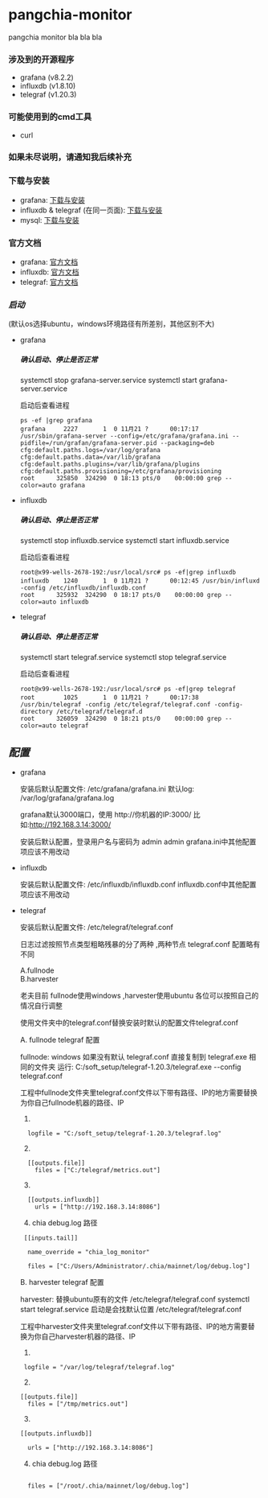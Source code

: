 # pangchia-monitor
pangchia monitor bla bla bla




### 涉及到的开源程序 
* grafana (v8.2.2)   
* influxdb (v1.8.10)
* telegraf (v1.20.3)

### 可能使用到的cmd工具
* curl



### 如果未尽说明，请通知我后续补充

### 下载与安装

* grafana: [下载与安装](https://grafana.com/docs/grafana/latest/installation/)
* influxdb & telegraf (在同一页面): [下载与安装](https://portal.influxdata.com/downloads/)
* mysql: [下载与安装](https://dev.mysql.com/downloads/mysql/)


### 官方文档

* grafana: [官方文档](https://grafana.com/docs/grafana/latest/)
* influxdb: [官方文档](https://docs.influxdata.com/influxdb/v2.1/)
* telegraf: [官方文档](https://docs.influxdata.com/telegraf/v1.20/)



### ***启动***   
(默认os选择ubuntu，windows环境路径有所差别，其他区别不大)



+ grafana

    ##### 确认启动、停止是否正常
    systemctl stop grafana-server.service 
    systemctl start grafana-server.service

    启动后查看进程
    ```
    ps -ef |grep grafana
    grafana     2227       1  0 11月21 ?      00:17:17 /usr/sbin/grafana-server --config=/etc/grafana/grafana.ini --pidfile=/run/grafan/grafana-server.pid --packaging=deb cfg:default.paths.logs=/var/log/grafana cfg:default.paths.data=/var/lib/grafana cfg:default.paths.plugins=/var/lib/grafana/plugins cfg:default.paths.provisioning=/etc/grafana/provisioning
    root      325850  324290  0 18:13 pts/0    00:00:00 grep --color=auto grafana 
    
    ```


+ influxdb

    ##### 确认启动、停止是否正常
    systemctl stop influxdb.service
    systemctl start influxdb.service

    启动后查看进程
    ```
    root@x99-wells-2678-192:/usr/local/src# ps -ef|grep influxdb
    influxdb    1240       1  0 11月21 ?      00:12:45 /usr/bin/influxd -config /etc/influxdb/influxdb.conf
    root      325932  324290  0 18:17 pts/0    00:00:00 grep --color=auto influxdb
    
    ```


+ telegraf

    ##### 确认启动、停止是否正常
    systemctl start telegraf.service
    systemctl stop telegraf.service

    启动后查看进程

    ```
    root@x99-wells-2678-192:/usr/local/src# ps -ef|grep telegraf   
    root        1025       1  0 11月21 ?      00:17:38 /usr/bin/telegraf -config /etc/telegraf/telegraf.conf -config-directory /etc/telegraf/telegraf.d
    root      326059  324290  0 18:21 pts/0    00:00:00 grep --color=auto telegraf
    ```








## ***配置***



+ grafana

    安装后默认配置文件: /etc/grafana/grafana.ini
    默认log: /var/log/grafana/grafana.log

    grafana默认3000端口，使用 http://你机器的IP:3000/
    比如:http://192.168.3.14:3000/

    安装后默认配置，登录用户名与密码为  admin  admin
    grafana.ini中其他配置项应该不用改动




+ influxdb

    安装后默认配置文件: /etc/influxdb/influxdb.conf
    influxdb.conf中其他配置项应该不用改动


+ telegraf

    安装后默认配置文件: /etc/telegraf/telegraf.conf

    日志过滤按照节点类型粗略残暴的分了两种 ,两种节点 telegraf.conf 配置略有不同
    
    A.fullnode   
    B.harvester 
    
    老夫目前 fullnode使用windows ,harvester使用ubuntu  各位可以按照自己的情况自行调整

    使用文件夹中的telegraf.conf替换安装时默认的配置文件telegraf.conf

    A. fullnode telegraf 配置

    fullnode: windows 如果没有默认 telegraf.conf 直接复制到 telegraf.exe 相同的文件夹
    运行:  C:/soft_setup/telegraf-1.20.3/telegraf.exe --config telegraf.conf

    工程中fullnode文件夹里telegraf.conf文件以下带有路径、IP的地方需要替换为你自己fullnode机器的路径、IP

    1. 
    ```
      logfile = "C:/soft_setup/telegraf-1.20.3/telegraf.log"
    ```

    2.
    ```
      [[outputs.file]] 
        files = ["C:/telegraf/metrics.out"]

    ```
    3.
    ```
      [[outputs.influxdb]]
        urls = ["http://192.168.3.14:8086"]

    ```
    4.  chia debug.log 路径
    ```
     [[inputs.tail]]

      name_override = "chia_log_monitor"

      files = ["C:/Users/Administrator/.chia/mainnet/log/debug.log"]

    ```

    B.  harvester telegraf 配置

    harvester: 替换ubuntu原有的文件 /etc/telegraf/telegraf.conf
    systemctl start telegraf.service  启动是会找默认位置 /etc/telegraf/telegraf.conf

    工程中harvester文件夹里telegraf.conf文件以下带有路径、IP的地方需要替换为你自己harvester机器的路径、IP

    1. 
    
    ```
     logfile = "/var/log/telegraf/telegraf.log"

    ```


    2.
    ```
    [[outputs.file]]
      files = ["/tmp/metrics.out"]

    ```


    3.
    ```
    [[outputs.influxdb]]

      urls = ["http://192.168.3.14:8086"]

    ```

    4. chia debug.log 路径
    ```

      files = ["/root/.chia/mainnet/log/debug.log"]

    ```